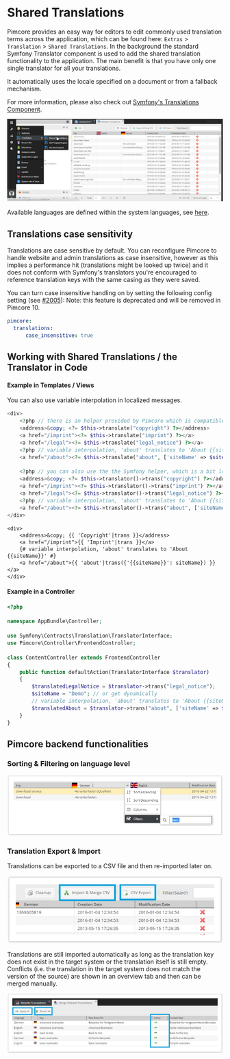 # Shared Translations 

Pimcore provides an easy way for editors to edit commonly used translation terms across the application, which can be found 
here:  `Extras` > `Translation` > `Shared Translations`.
In the background the standard Symfony Translator component is used to add the shared translation functionality to the application. 
The main benefit is that you have only one single translator for all your translations. 

It automatically uses the locale specified on a document or from a fallback mechanism. 

For more information, please also check out [Symfony's Translations Component](http://symfony.com/doc/3.4/translation.html). 

![Shared Translations](../img/localization-translations.png)

Available languages are defined within the system languages, see [here](./README.md).

## Translations case sensitivity

Translations are case sensitive by default. You can
reconfigure Pimcore to handle website and admin translations as case insensitive, however as this implies a performance
hit (translations might be looked up twice) and it does not  conform with Symfony's translators you're encouraged to reference
translation keys with the same casing as they were saved.

You can turn case insensitive handling on by setting the following config setting (see [#2005](https://github.com/pimcore/pimcore/pull/2005)):
Note: this feature is deprecated and will be removed in Pimcore 10.   
```yaml
pimcore:
  translations:
      case_insensitive: true
```

## Working with Shared Translations / the Translator in Code
  
#### Example in Templates / Views

You can also use variable interpolation in localized messages.

<div class="code-section">

```php
<div>
    <?php // there is an helper provided by Pimcore which is compatible with Pimcore 4, but interfaces the Symfony Translator component ?>
    <address>&copy; <?= $this->translate("copyright") ?></address>
    <a href="/imprint"><?= $this->translate("imprint") ?></a>
    <a href="/legal"><?= $this->translate("legal_notice") ?></a>
    <?php // variable interpolation, 'about' translates to 'About {{siteName}}' ?>
    <a href="/about"><?= $this->translate("about", ['siteName' => $siteName]) ?></a>
    
    <?php // you can also use the the Symfony helper, which is a bit longer ?>
    <address>&copy; <?= $this->translator()->trans("copyright") ?></address>
    <a href="/imprint"><?= $this->translator()->trans("imprint") ?></a>
    <a href="/legal"><?= $this->translator()->trans("legal_notice") ?></a>
    <?php // variable interpolation, 'about' translates to 'About {{siteName}}' ?>
    <a href="/about"><?= $this->translator()->trans("about", ['siteName' => $siteName]) ?></a>
</div>
```

```twig
<div>
    <address>&copy; {{ 'Copyright'|trans }}</address>
    <a href="/imprint">{{ 'Imprint'|trans }}</a>
    {# variable interpolation, 'about' translates to 'About {{siteName}}' #}
    <a href="/about">{{ 'about'|trans({'{{siteName}}': siteName}) }}</a>
</div>
```

</div>

#### Example in a Controller
 
```php
<?php

namespace AppBundle\Controller;

use Symfony\Contracts\Translation\TranslatorInterface;
use Pimcore\Controller\FrontendController;

class ContentController extends FrontendController
{
    public function defaultAction(TranslatorInterface $translator)
    {
        $translatedLegalNotice = $translator->trans("legal_notice");
        $siteName = "Demo"; // or get dynamically
        // variable interpolation, 'about' translates to 'About {{siteName}}'
        $translatedAbout = $translator->trans("about", ['siteName' => $siteName]);
    }
}
```


## Pimcore backend functionalities

### Sorting & Filtering on language level

![Sorting Shared Translations](../img/localization-translations-sorting.jpg)


### Translation Export & Import

Translations can be exported to a CSV file and then re-imported later on.

![Translation Export](../img/localization-translations-export.jpg)

Translations are still imported automatically as long as the translation key does not exist in the target system or the 
translation itself is still empty. Conflicts (i.e. the translation in the target system does not match the version of 
the source) are shown in an overview tab and then can be merged manually.

![Translation Import](../img/localization-translations-import.jpg)
